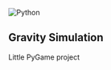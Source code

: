 ![Python](https://img.shields.io/badge/Python-3776AB?style=for-the-badge&logo=python&logoColor=white)
## Gravity Simulation 

Little PyGame project
